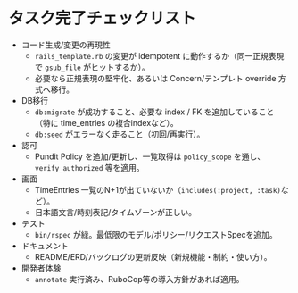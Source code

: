 # タスク完了チェックリスト

- コード生成/変更の再現性
  - `rails_template.rb` の変更が idempotent に動作するか（同一正規表現で `gsub_file` がヒットするか）。
  - 必要なら正規表現の堅牢化、あるいは Concern/テンプレト override 方式へ移行。
- DB移行
  - `db:migrate` が成功すること、必要な index / FK を追加していること（特に time_entries の複合indexなど）。
  - `db:seed` がエラーなく走ること（初回/再実行）。
- 認可
  - Pundit Policy を追加/更新し、一覧取得は `policy_scope` を通し、`verify_authorized` 等を適用。
- 画面
  - TimeEntries 一覧のN+1が出ていないか（`includes(:project, :task)`など）。
  - 日本語文言/時刻表記/タイムゾーンが正しい。
- テスト
  - `bin/rspec` が緑。最低限のモデル/ポリシー/リクエストSpecを追加。
- ドキュメント
  - README/ERD/バックログの更新反映（新規機能・制約・使い方）。
- 開発者体験
  - `annotate` 実行済み、RuboCop等の導入方針があれば適用。